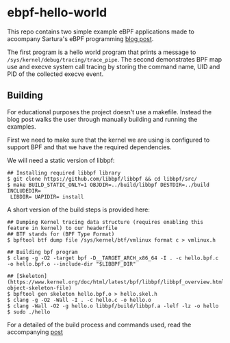 # ebpf-hello-world

This repo contains two simple example eBPF applications made to acoompany Sartura's eBPF programming [blog post](https://www.sartura.hr/blog/simple-ebpf-core-application/).

The first program is a hello world program that prints a message to `/sys/kernel/debug/tracing/trace_pipe`.
The second demonstrates BPF map use and execve system call tracing by storing the command name, UID and PID of the collected execve event.

## Building
For educational purposes the project doesn't use a makefile. Instead the blog post walks the user through manually building and running the examples.

First we need to make sure that the kernel we are using is configured to support BPF and that we have the required dependencies.

We will need a static version of libbpf:
```
## Installing required libbpf library
$ git clone https://github.com/libbpf/libbpf && cd libbpf/src/
$ make BUILD_STATIC_ONLY=1 OBJDIR=../build/libbpf DESTDIR=../build INCLUDEDIR=
 LIBDIR= UAPIDIR= install
 ```
 
A short version of the build steps is provided here:
```
## Dumping Kernel tracing data structure (requires enabling this feature in kernel) to our headerfile
## BTF stands for (BPF Type Format)
$ bpftool btf dump file /sys/kernel/btf/vmlinux format c > vmlinux.h

## Building bpf program
$ clang -g -O2 -target bpf -D__TARGET_ARCH_x86_64 -I . -c hello.bpf.c -o hello.bpf.o --include-dir "$LIBBPF_DIR"

## [Skeleton](https://www.kernel.org/doc/html/latest/bpf/libbpf/libbpf_overview.html#bpf-object-skeleton-file)
$ bpftool gen skeleton hello.bpf.o > hello.skel.h
$ clang -g -O2 -Wall -I . -c hello.c -o hello.o
$ clang -Wall -O2 -g hello.o libbpf/build/libbpf.a -lelf -lz -o hello
$ sudo ./hello
```

For a detailed of the build process and commands used, read the accompanying [post](https://www.sartura.hr/blog/simple-ebpf-core-application/)
